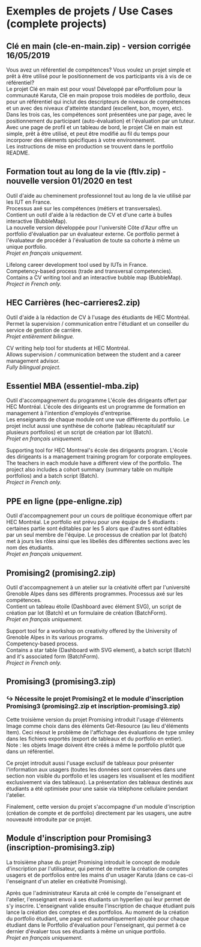 # Exemples de projets / Use Cases (complete projects)


## Clé en main (cle-en-main.zip) - version corrigée 16/05/2019

Vous avez un référentiel de compétences? Vous voulez un projet simple et prêt à être utilisé pour le positionnement de vos participants vis à vis de ce référentiel?\
Le projet Clé en main est pour vous! Développé par ePortfolium pour la communauté Karuta, Clé en main propose trois modèles de portfolio, deux pour un référentiel qui inclut des descripteurs de niveaux de compétences et un avec des niveaux d'atteinte standard (excellent, bon, moyen, etc). Dans les trois cas, les compétences sont présentées une par page, avec le positionnement du participant (auto-évaluation) et l'évaluation par un tuteur.\
Avec une page de profil et un tableau de bord, le projet Clé en main est simple, prêt à être utilisé, et peut être modifié au fil du temps pour incorporer des éléments spécifiques à votre environnement.\
Les instructions de mise en production se trouvent dans le portfolio README.


## Formation tout au long de la vie (ftlv.zip) - nouvelle version 01/2020 en test

Outil d'aide au cheminement professionnel tout au long de la vie utilisé par les IUT en France.\
Processus axé sur les compétences (métiers et transversales).\
Contient un outil d'aide à la rédaction de CV et d'une carte à bulles interactive (BubbleMap).\
La nouvelle version développée pour l'université Côte d'Azur offre un portfolio d'évaluation par un évaluateur externe. Ce portfolio permet à l'évaluateur de procéder à l'évaluation de toute sa cohorte à même un unique portfolio.\
*Projet en français uniquement.*

Lifelong career development tool used by IUTs in France.\
Competency-based process (trade and transversal competencies).\
Contains a CV writing tool and an interactive bubble map (BubbleMap).\
*Project in French only.*


## HEC Carrières (hec-carrieres2.zip)

Outil d'aide à la rédaction de CV à l'usage des étudiants de HEC Montréal.\
Permet la supervision / communication entre l'étudiant et un conseiller du service de gestion de carrière.\
*Projet entièrement bilingue.*

CV writing help tool for students at HEC Montréal.\
Allows supervision / communication between the student and a career management advisor.\
*Fully bilingual project.*


## Essentiel MBA (essentiel-mba.zip)

Outil d'accompagnement du programme L'école des dirigeants offert par HEC Montréal. L'école des dirigeants est un programme de formation en management à l'intention d'employés d'entreprise.\
Les enseignants de chaque module ont une vue différente du portfolio. Le projet inclut aussi une synthèse de cohorte (tableau récapitulatif sur plusieurs portfolios) et un script de création par lot (Batch).\
*Projet en français uniquement.*

Supporting tool for HEC Montreal's école des dirigeants program. L'école des dirigeants is a management training program for corporate employees.\
The teachers in each module have a different view of the portfolio. The project also includes a cohort summary (summary table on multiple portfolios) and a batch script (Batch).\
*Project in French only.*


## PPE en ligne (ppe-enligne.zip)
Outil d'accompagnement pour un cours de politique économique offert par HEC Montréal. Le portfolio est prévu pour une équipe de 5 étudiants : certaines partie sont éditables par les 5 alors que d'autres sont éditables par un seul membre de l'équipe. Le processus de création par lot (batch) met à jours les rôles ainsi que les libellés des différentes sections avec les nom des étudiants.\
*Projet en français uniquement.*


## Promising2 (promising2.zip)

Outil d'accompagnement à un atelier sur la créativité offert par l'université Grenoble Alpes dans ses différents programmes.
Processus axé sur les compétences.\
Contient un tableau étoile (Dashboard avec élément SVG), un script de création par lot (Batch) et un formulaire de création (BatchForm).\
*Projet en français uniquement.*

Support tool for a workshop on creativity offered by the University of Grenoble Alpes in its various programs.\
Competency-based process.\
Contains a star table (Dashboard with SVG element), a batch script (Batch) and it's associated form (BatchForm).\
*Project in French only.*


## Promising3 (promising3.zip)
### ↪ Nécessite le projet Promising2 et le module d'inscription Promising3 (promising2.zip et inscription-promising3.zip)
Cette troisième version du projet Promising introduit l'usage d'éléments Image comme choix dans des éléments Get-Resource (au lieu d'éléments Item). Ceci résout le problème de l'affichage des évaluations de type smiley dans les fichiers exportés (export de tableaux et du portfolio en entier).\
Note : les objets Image doivent être créés à même le portfolio plutôt que dans un référentiel.

Ce projet introduit aussi l'usage exclusif de tableaux pour présenter l'information aux usagers (toutes les données sont conservées dans une section non visible du portfolio et les usagers les visualisent et les modifient exclusivement via des tableaux). La présentation des tableaux destinés aux étudiants a été optimisée pour une saisie via téléphone cellulaire pendant l'atelier.

Finalement, cette version du projet s'accompagne d'un module d'inscription (création de compte et de portfolio) directement par les usagers, une autre nouveauté introduite par ce projet.


## Module d'inscription pour Promising3 (inscription-promising3.zip)
La troisième phase du projet Promising introduit le concept de module d'inscription par l'utilisateur, qui permet de mettre la création de comptes usagers et de portfolios entre les mains d'un usager Karuta (dans ce cas-ci l'enseignant d'un atelier en créativité Promising).

Après que l'administrateur Karuta ait créé le compte de l'enseignant et l'atelier, l'enseignant envoi à ses étudiants un hyperlien qui leur permet de s'y inscrire. L'enseignant valide ensuite l'inscription de chaque étudiant puis lance la création des comptes et des portfolios. Au moment de la création du portfolio étudiant, une page est automatiquement ajoutée pour chaque étudiant dans le Portfolio d'évaluation pour l'enseignant, qui permet à ce dernier d'évaluer tous ses étudiants à même un unique portfolio.\
*Projet en français uniquement.*
